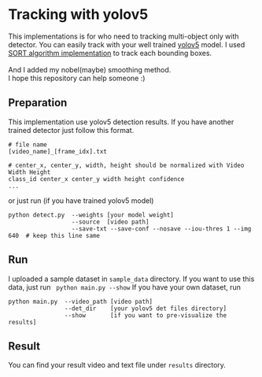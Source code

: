 # Tracking with yolov5
This implementations is for who need to tracking multi-object only with detector. 
You can easily track with your well trained [yolov5](https://github.com/ultralytics/yolov5) model.
I used [SORT algorithm implementation](https://github.com/abewley/sort) to track each bounding boxes.
<br><br>
And I added my nobel(maybe) smoothing method.<br>
I hope this repository can help someone :)

## Preparation
This implementation use yolov5 detection results. If you have another trained detector just follow this format. <br>
```
# file name
[video_name]_[frame_idx].txt

# center_x, center_y, width, height should be normalized with Video Width Height
class_id center_x center_y width height confidence 
...
```

or just run (if you have trained yolov5 model)

```
python detect.py  --weights [your model weight]
                  --source  [video path]
                  --save-txt --save-conf --nosave --iou-thres 1 --img 640  # keep this line same
```

## Run
I uploaded a sample dataset in `sample_data` directory. If you want to use this data, just run
``` python main.py --show```
If you have your own dataset, run
```
python main.py  --video_path [video path]
                --det_dir    [your yolov5 det files directory]
                --show       [if you want to pre-visualize the results]
```

## Result
You can find your result video and text file under `results` directory.
